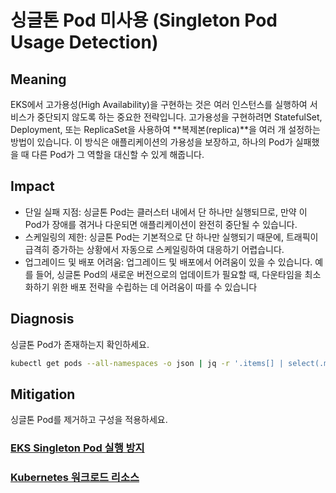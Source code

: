 # **싱글톤 Pod 미사용 (Singleton Pod Usage Detection)**

## Meaning
EKS에서 고가용성(High Availability)을 구현하는 것은 여러 인스턴스를 실행하여 서비스가 중단되지 않도록 하는 중요한 전략입니다. 고가용성을 구현하려면 StatefulSet, Deployment, 또는 ReplicaSet을 사용하여 **복제본(replica)**을 여러 개 설정하는 방법이 있습니다. 이 방식은 애플리케이션의 가용성을 보장하고, 하나의 Pod가 실패했을 때 다른 Pod가 그 역할을 대신할 수 있게 해줍니다.

## Impact
- 단일 실패 지점: 싱글톤 Pod는 클러스터 내에서 단 하나만 실행되므로, 만약 이 Pod가 장애를 겪거나 다운되면 애플리케이션이 완전히 중단될 수 있습니다.
- 스케일링의 제한: 싱글톤 Pod는 기본적으로 단 하나만 실행되기 때문에, 트래픽이 급격히 증가하는 상황에서 자동으로 스케일링하여 대응하기 어렵습니다.
- 업그레이드 및 배포 어려움: 업그레이드 및 배포에서 어려움이 있을 수 있습니다. 예를 들어, 싱글톤 Pod의 새로운 버전으로의 업데이트가 필요할 때, 다운타임을 최소화하기 위한 배포 전략을 수립하는 데 어려움이 따를 수 있습니다

## Diagnosis
싱글톤 Pod가 존재하는지 확인하세요.

```bash
kubectl get pods --all-namespaces -o json | jq -r '.items[] | select(.metadata.ownerReferences | length == 0) | "namespace: \(.metadata.namespace) | podName: \(.metadata.name)"'
```

## Mitigation
싱글톤 Pod를 제거하고 구성을 적용하세요.

### [EKS Singleton Pod 실행 방지](https://docs.aws.amazon.com/ko_kr/eks/latest/best-practices/application.html#_recommendations)
### [Kubernetes 워크로드 리소스](https://kubernetes.io/ko/docs/concepts/workloads/controllers/)